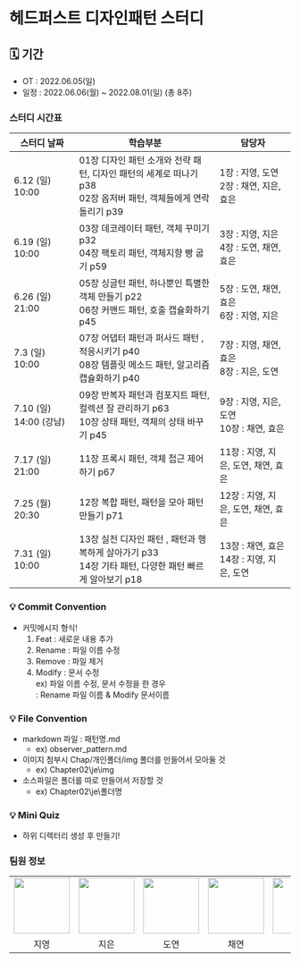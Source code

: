 # 헤드퍼스트 디자인패턴 스터디

## 🗓 기간
- OT : 2022.06.05(일)
- 일정 : 2022.06.06(월) ~ 2022.08.01(일) (총 8주)

### 스터디 시간표
| 스터디 날짜        | 학습부분                                                                        | 담당자                             |
|---------------|-----------------------------------------------------------------------------|---------------------------------|
| 6.12 (일) 10:00 | 01장 디자인 패턴 소개와 전략 패턴, 디자인 패턴의 세계로 떠나기 p38 <br/>02장 옵저버 패턴, 객체들에게 연락 돌리기 p39 | 1장 : 지영, 도연 <br/>2장 : 채연, 지은, 효은 |
| 6.19 (일) 10:00 | 03장 데코레이터 패턴, 객체 꾸미기 p32 <br/>04장 팩토리 패턴, 객체지향 빵 굽기 p59                     | 3장 : 지영, 지은 <br/>4장 : 도연, 채연, 효은 |
| 6.26 (일) 21:00 | 05장 싱글턴 패턴, 하나뿐인 특별한 객체 만들기 p22 <br/>06장 커맨드 패턴, 호출 캡슐화하기 p45               | 5장 : 도연, 채연, 효은 <br/>6장 : 지영, 지은 |
| 7.3 (일) 10:00 | 07장 어댑터 패턴과 퍼사드 패턴 , 적응시키기 p40 <br/>08장 템플릿 메소드 패턴, 알고리즘 캡슐화하기 p40          | 7장 : 지영, 채연, 효은 <br/>8장 : 지은, 도연 |
| 7.10 (일) 14:00 (강남) | 09장 반복자 패턴과 컴포지트 패턴, 컬렉션 잘 관리하기 p63 <br/>10장 상태 패턴, 객체의 상태 바꾸기 p45          | 9장 : 지영, 지은, 도연<br/>10장 : 채연, 효은 |
| 7.17 (일) 21:00 | 11장 프록시 패턴, 객체 접근 제어하기 p67                                                  | 11장 : 지영, 지은, 도연, 채연, 효은  |
| 7.25 (월) 20:30 | 12장 복합 패턴, 패턴을 모아 패턴 만들기 p71                                                | 12장 : 지영, 지은, 도연, 채연, 효은  |
| 7.31 (일) 10:00 | 13장 실전 디자인 패턴 , 패턴과 행복하게 살아가기 p33 <br/>14장 기타 패턴, 다양한 패턴 빠르게 알아보기 p18       | 13장 : 채연, 효은 <br/> 14장 : 지영, 지은, 도연 |

### 💡 Commit Convention
- 커밋메시지 형식!
    1. Feat : 새로운 내용 추가
    2. Rename : 파일 이름 수정 
    3. Remove : 파일 제거
    4. Modify : 문서 수정 <br>
    ex) 파일 이름 수정, 문서 수정을 한 경우
       <br> : Rename 파일 이름 & Modify 문서이름

### 💡 File Convention
- markdown 파일 : 패턴명.md 
  - ex) observer_pattern.md
- 이미지 첨부시 Chap/개인폴더/img 폴더를 만들어서 모아둘 것
  - ex) Chapter02\je\img
- 소스파일은 폴더를 따로 만들어서 저장할 것
    - ex) Chapter02\je\폴더명
    
### 💡 Mini Quiz
- 하위 디렉터리 생성 후 만들기!

### 팀원 정보
<table>
    <tr>
        <td align="center">
            <a href="https://github.com/Jiyeong-github"><img  width="100px" src="https://avatars.githubusercontent.com/u/81175088?v=4" /></a>
        </td>
        <td align="center">
            <a href="https://github.com/je-pa"><img  width="100px" src="https://avatars.githubusercontent.com/u/76720692?v=4" /></a>
        </td>
        <td align="center">
            <a href="https://github.com/duyankim"><img  width="100px" src="https://avatars.githubusercontent.com/u/46421950?v=4" /></a>
        </td>
        <td align="center">
            <a href="https://github.com/botonger"><img  width="100px" src="https://avatars.githubusercontent.com/u/99788738?v=4" /></a>
        </td>
        <td align="center">
            <a href="https://github.com/kkung-He"><img  width="100px" src="https://avatars.githubusercontent.com/u/98209409?v=4" /></a>
        </td>
    </tr>
    <tr>
        <td align="center">지영</td>
        <td align="center">지은</td>
        <td align="center">도연</td>
        <td align="center">채연</td>
        <td align="center">효은</td>
    </tr>
</table>

